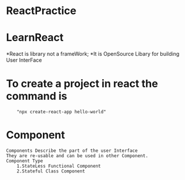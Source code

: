 # ReactPractice
# LearnReact

*React is library not a frameWork;
*It is OpenSource Libary for building User InterFace

<!-- Cannot create a project named "helloWorld" because of npm naming restrictions.

  * name can no longer contain capital letters  While creating a project -->
# To create a project in react the command is<!-- "npx create-react-app <projectName>" -->
        "npx create-react-app hello-world"

# Component
    Components Describe the part of the user Interface
    They are re-usable and can be used in other Component.
    Component Type
        1.StateLess Functional Component
        2.Stateful Class Component